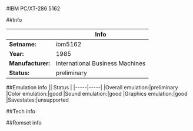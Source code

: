 #IBM PC/XT-286 5162

##Info

||Info|
|-----|-----|
|**Setname:**|ibm5162
|**Year:**|1985
|**Manufacturer:**|International Business Machines
|**Status:**|preliminary

##Emulation info
|| Status |
|-----|-----|
|Overall emulation:|preliminary
|Color emulation:|good
|Sound emulation:|good
|Graphics emulation:|good
|Savestates:|unsupported

##Tech info

##Romset info

<!--- START OF EDITED COMMENT DO NOT TOUCH TEXT ABOVE-->
